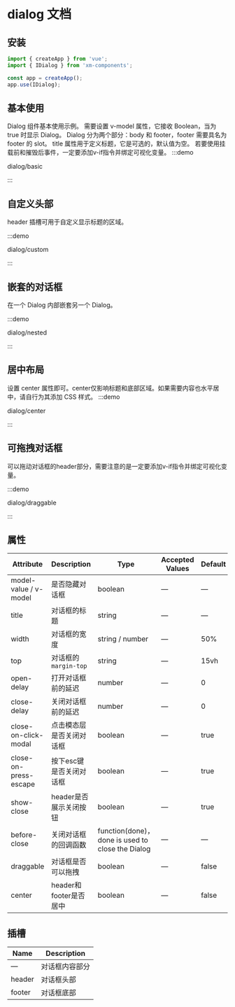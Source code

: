 # dialog 文档

## 安装
```javascript
import { createApp } from 'vue';
import { IDialog } from 'xm-components';

const app = createApp();
app.use(IDialog);
```

## 基本使用
Dialog 组件基本使用示例。
需要设置 v-model 属性，它接收 Boolean，当为 true 时显示 Dialog。 Dialog 分为两个部分：body 和 footer，footer 需要具名为 footer 的 slot。 title 属性用于定义标题，它是可选的，默认值为空。 若要使用挂载前和摧毁后事件，一定要添加v-if指令并绑定可视化变量。
:::demo

dialog/basic

:::

## 自定义头部
header 插槽可用于自定义显示标题的区域。 

:::demo

dialog/custom

:::

## 嵌套的对话框
在一个 Dialog 内部嵌套另一个 Dialog。

:::demo

dialog/nested

:::

## 居中布局
设置 center 属性即可。center仅影响标题和底部区域。如果需要内容也水平居中，请自行为其添加 CSS 样式。
:::demo

dialog/center

:::

## 可拖拽对话框
可以拖动对话框的header部分，需要注意的是一定要添加v-if指令并绑定可视化变量。

:::demo

dialog/draggable

:::

## 属性

| Attribute             | Description              | Type                                             | Accepted Values | Default |
| --------------------- | ------------------------ | ------------------------------------------------ | --------------- | ------- |
| model-value / v-model | 是否隐藏对话框           | boolean                                          | —               | —       |
| title                 | 对话框的标题             | string                                           | —               | —       |
| width                 | 对话框的宽度             | string / number                                  | —               | 50%     |
| top                   | 对话框的`margin-top`     | string                                           | —               | 15vh    |
| open-delay            | 打开对话框前的延迟       | number                                           | —               | 0       |
| close-delay           | 关闭对话框前的延迟       | number                                           | —               | 0       |
| close-on-click-modal  | 点击模态层是否关闭对话框 | boolean                                          | —               | true    |
| close-on-press-escape | 按下esc键是否关闭对话框  | boolean                                          | —               | true    |
| show-close            | header是否展示关闭按钮   | boolean                                          | —               | true    |
| before-close          | 关闭对话框的回调函数     | function(done)，done is used to close the Dialog | —               | —       |
| draggable             | 对话框是否可以拖拽       | boolean                                          | —               | false   |
| center                | header和footer是否居中   | boolean                                          | —               | false   |

## 插槽

| Name   | Description    |
| ------ | -------------- |
| —      | 对话框内容部分 |
| header | 对话框头部     |
| footer | 对话框底部     |

